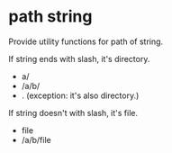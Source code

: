 # path string

Provide utility functions for path of string.

If string ends with slash, it's directory.

- a/
- /a/b/
- . (exception: it's also directory.)

If string doesn't with slash, it's file.

- file
- /a/b/file
